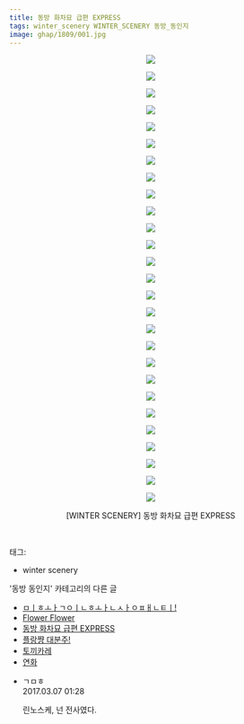 ```yaml
---
title: 동방 화차묘 급편 EXPRESS
tags: winter_scenery WINTER_SCENERY 동방_동인지
image: ghap/1809/001.jpg
---
```

<div class="article">
<p style="text-align: center; clear: none; float: none;"><img src="{{ site.nasurl }}/ghap/1809/001.jpg"/></p>
<p style="text-align: center; clear: none; float: none;"><img src="{{ site.nasurl }}/ghap/1809/002.jpg"/></p>
<p style="text-align: center; clear: none; float: none;"><img src="{{ site.nasurl }}/ghap/1809/003.jpg"/></p>
<p style="text-align: center; clear: none; float: none;"><img src="{{ site.nasurl }}/ghap/1809/004.jpg"/></p>
<p style="text-align: center; clear: none; float: none;"><img src="{{ site.nasurl }}/ghap/1809/005.jpg"/></p>
<p style="text-align: center; clear: none; float: none;"><img src="{{ site.nasurl }}/ghap/1809/006.jpg"/></p>
<p style="text-align: center; clear: none; float: none;"><img src="{{ site.nasurl }}/ghap/1809/007.jpg"/></p>
<p style="text-align: center; clear: none; float: none;"><img src="{{ site.nasurl }}/ghap/1809/008.jpg"/></p>
<p style="text-align: center; clear: none; float: none;"><img src="{{ site.nasurl }}/ghap/1809/009.jpg"/></p>
<p style="text-align: center; clear: none; float: none;"><img src="{{ site.nasurl }}/ghap/1809/010.jpg"/></p>
<p style="text-align: center; clear: none; float: none;"><img src="{{ site.nasurl }}/ghap/1809/011.jpg"/></p>
<p style="text-align: center; clear: none; float: none;"><img src="{{ site.nasurl }}/ghap/1809/012.jpg"/></p>
<p style="text-align: center; clear: none; float: none;"><img src="{{ site.nasurl }}/ghap/1809/013.jpg"/></p>
<p style="text-align: center; clear: none; float: none;"><img src="{{ site.nasurl }}/ghap/1809/014.jpg"/></p>
<p style="text-align: center; clear: none; float: none;"><img src="{{ site.nasurl }}/ghap/1809/015.jpg"/></p>
<p style="text-align: center; clear: none; float: none;"><img src="{{ site.nasurl }}/ghap/1809/016.jpg"/></p>
<p style="text-align: center; clear: none; float: none;"><img src="{{ site.nasurl }}/ghap/1809/017.jpg"/></p>
<p style="text-align: center; clear: none; float: none;"><img src="{{ site.nasurl }}/ghap/1809/018.jpg"/></p>
<p style="text-align: center; clear: none; float: none;"><img src="{{ site.nasurl }}/ghap/1809/019.jpg"/></p>
<p style="text-align: center; clear: none; float: none;"><img src="{{ site.nasurl }}/ghap/1809/020.jpg"/></p>
<p style="text-align: center; clear: none; float: none;"><img src="{{ site.nasurl }}/ghap/1809/021.jpg"/></p>
<p style="text-align: center; clear: none; float: none;"><img src="{{ site.nasurl }}/ghap/1809/022.jpg"/></p>
<p style="text-align: center; clear: none; float: none;"><img src="{{ site.nasurl }}/ghap/1809/023.jpg"/></p>
<p style="text-align: center; clear: none; float: none;"><img src="{{ site.nasurl }}/ghap/1809/024.jpg"/></p>
<p style="text-align: center; clear: none; float: none;"><img src="{{ site.nasurl }}/ghap/1809/025.jpg"/></p>
<p style="text-align: center; clear: none; float: none;"><img src="{{ site.nasurl }}/ghap/1809/026.jpg"/></p>
<p style="text-align: center; clear: none; float: none;"><img src="{{ site.nasurl }}/ghap/1809/027.jpg"/></p>
<p style="text-align: center; clear: none; float: none;">[WINTER SCENERY] 동방 화차묘 급편 EXPRESS</p>
<p><br/></p>
</div><div class="tagTrail">
<p>태그: </p>
<ul>
<li>winter scenery</li>
</ul>
</div><div class="another">
<p>'동방 동인지' 카테고리의 다른 글</p>
<ul>
<li><a href="/2016-08-25-ghap_1812">ㅁㅣㅎㅗㅏㄱㅇㅣㄴㅎㅗㅏㄴㅅㅏㅇㅍㅐㄴㅌㅣ!</a></li>
<li><a href="/2016-08-24-ghap_1811">Flower Flower</a></li>
<li><a href="/2016-08-24-ghap_1809">동방 화차묘 급편 EXPRESS</a></li>
<li><a href="/2016-08-24-ghap_1808">플랑쨩 대분주!</a></li>
<li><a href="/2016-08-24-ghap_1807">토끼카레</a></li>
<li><a href="/2016-08-24-ghap_1806">연화</a></li>
</ul>
</div><div class="cb_module cb_fluid">
<div class="cb_wrt cb_profile">
<div class="comment">
<ul>
<li class="cb_thumb_off" id="comment14933038">
<div class="cb_comment_area">
<div class="cb_info_area">
<div class="cb_section">
<span class="cb_nick_name">ㄱㅁㅎ</span>
</div>
<div class="cb_section">
<span class="cb_date">2017.03.07 01:28 </span>
</div>
</div>
<div class="cb_dsc_comment">
<p class="cb_dsc">
											린노스케, 넌 전사였다.
										</p>
</div>
</div></li>
</ul>
</div>
</div><!-- commentList close -->
</div>
